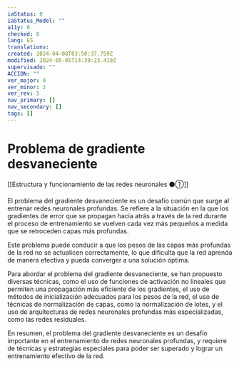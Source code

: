 ```yaml
---
iaStatus: 0
iaStatus_Model: ""
a11y: 0
checked: 0
lang: ES
translations: 
created: 2024-04-08T03:50:37.759Z
modified: 2024-05-05T14:39:23.419Z
supervisado: ""
ACCION: ""
ver_major: 0
ver_minor: 2
ver_rev: 5
nav_primary: []
nav_secondary: []
tags: []
---
```

# Problema de gradiente desvaneciente

[[Estructura y funcionamiento de las redes neuronales ⚫①]]

El problema del gradiente desvaneciente es un desafío común que surge al entrenar redes neuronales profundas. Se refiere a la situación en la que los gradientes de error que se propagan hacia atrás a través de la red durante el proceso de entrenamiento se vuelven cada vez más pequeños a medida que se retroceden capas más profundas. 

Este problema puede conducir a que los pesos de las capas más profundas de la red no se actualicen correctamente, lo que dificulta que la red aprenda de manera efectiva y pueda converger a una solución óptima.

Para abordar el problema del gradiente desvaneciente, se han propuesto diversas técnicas, como el uso de funciones de activación no lineales que permiten una propagación más eficiente de los gradientes, el uso de métodos de inicialización adecuados para los pesos de la red, el uso de técnicas de normalización de capas, como la normalización de lotes, y el uso de arquitecturas de redes neuronales profundas más especializadas, como las redes residuales.

En resumen, el problema del gradiente desvaneciente es un desafío importante en el entrenamiento de redes neuronales profundas, y requiere de técnicas y estrategias especiales para poder ser superado y lograr un entrenamiento efectivo de la red.
